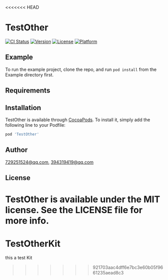 <<<<<<< HEAD
# TestOther

[![CI Status](https://img.shields.io/travis/729251524@qq.com/TestOther.svg?style=flat)](https://travis-ci.org/729251524@qq.com/TestOther)
[![Version](https://img.shields.io/cocoapods/v/TestOther.svg?style=flat)](https://cocoapods.org/pods/TestOther)
[![License](https://img.shields.io/cocoapods/l/TestOther.svg?style=flat)](https://cocoapods.org/pods/TestOther)
[![Platform](https://img.shields.io/cocoapods/p/TestOther.svg?style=flat)](https://cocoapods.org/pods/TestOther)

## Example

To run the example project, clone the repo, and run `pod install` from the Example directory first.

## Requirements

## Installation

TestOther is available through [CocoaPods](https://cocoapods.org). To install
it, simply add the following line to your Podfile:

```ruby
pod 'TestOther'
```

## Author

729251524@qq.com, 394319419@qq.com

## License

TestOther is available under the MIT license. See the LICENSE file for more info.
=======
# TestOtherKit
this a test Kit
>>>>>>> 921703aac4dff6e7bc3e60b05f9661235aead8c3
